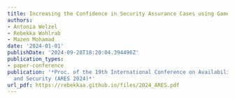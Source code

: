 ```yaml
---
title: Increasing the Confidence in Security Assurance Cases using Game Theory
authors:
- Antonia Welzel
- Rebekka Wohlrab
- Mazen Mohamad
date: '2024-01-01'
publishDate: '2024-09-28T18:20:04.394496Z'
publication_types:
- paper-conference
publication: '*Proc. of the 19th International Conference on Availability, Reliability
  and Security (ARES 2024)*'
url_pdf: https://rebekkaa.github.io/files/2024_ARES.pdf
---
```

